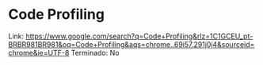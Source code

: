 # Code Profiling

Link: https://www.google.com/search?q=Code+Profiling&rlz=1C1GCEU_pt-BRBR981BR981&oq=Code+Profiling&aqs=chrome..69i57.291j0j4&sourceid=chrome&ie=UTF-8
Terminado: No